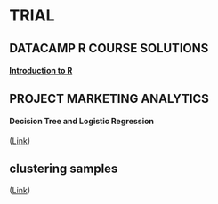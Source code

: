 # TRIAL

## DATACAMP R COURSE SOLUTIONS
#### [Introduction to R](https://elmasriomer.github.io/2019/Datacamp%20Course%20Solutions/Introduction_to_R.html)

## PROJECT MARKETING ANALYTICS
#### Decision Tree and Logistic Regression
([Link](https://elmasriomer.github.io/2019/ProjectMA_BugsBunny.html)) 

## clustering samples
([Link](https://elmasriomer.github.io/2019/clustering_samples/ProjectMA_BugsBunny.html)) 

